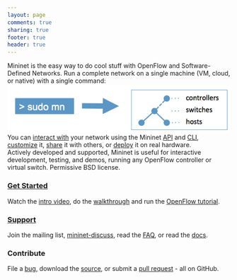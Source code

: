 ```yaml
---
layout: page
comments: true
sharing: true
footer: true
header: true
---
```


<div class=frontpageparagraph>
Mininet is the easy way to do cool stuff with OpenFlow and Software-Defined Networks.
Run a complete network on a single machine (VM, cloud, or native) with a single command:
</div>

<div class=frontpagediagram>
<img src="images/frontpage_diagram.png">
</div>

<div class=frontpageparagraph>
You can <a href="sample-workflow#Interacting_with_a_Network">interact with</a>
your network using the Mininet
<a href="/fixme">API</a> and <a href="/fixme">CLI</a>, 
<a href="sample-workflow#Customizing_a_Network">customize</a> it, 
<a href="sample-workflow#Sharing_a_Network">share</a> it with others, 
or
<a href="sample-workflow#Running_on_Hardware">deploy</a>
 it on real hardware.  
</div>

<div class=frontpageparagraph>
Actively developed and supported, Mininet is useful for interactive development, testing, and demos, running any OpenFlow controller or virtual switch.  Permissive BSD license.
</div>

<div class=frontpagebutton>
<div class=buttontitle><h3><a href="download">Get Started</a></h3></div>
<div class=buttontext>
<p>Watch the <a href="/fixme" title="Intro Video">intro video</a>, 
do the <a href="walkthrough" title="Walkthrough">walkthrough</a> 
and run the <a href="http://www.openflow.org/wk/index.php/OpenFlow_Tutorial" title="Title">OpenFlow tutorial</a>.
</p>
</div>
</div>

<div class=frontpagebutton>
<div class=buttontitle><h3><a href="https://github.com/mininet/mininet/wiki/Support">Support</a></h3></div>
<div class=buttontext>
<p>
Join the mailing list, <a href="https://mailman.stanford.edu/mailman/alt/members?list=mininet-discuss">mininet-discuss</a>, read the
<a href="https://github.com/mininet/mininet/wiki/FAQ">FAQ</a>, or read the <a href="/fixme">docs</a>.
</p>
</div>
</div>

<div class=frontpagebutton>
<div class=buttontitle><h3>Contribute</h3></div>
<div class=buttontext>
<p>
File a <a href="https://github.com/mininet/mininet/issues?milestone=1&state=open">bug</a>, download the <a href="https://github.com/mininet/mininet">source</a>, or submit a <a href="https://github.com/mininet/mininet/pulls">pull request</a> - all on GitHub.
</p>
</div>
</div>